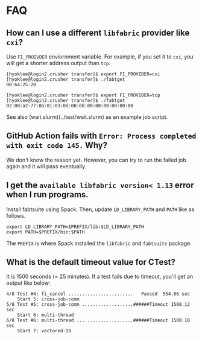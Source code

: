 # FAQ

## How can I use a different `libfabric` provider like `cxi`?

 Use `FI_PROIVDER` enviornment variable.
 For example, if you set it to `cxi`, 
 you will get a shorter address output than `tcp`.
 
```
[hyoklee@login2.crusher transfer]$ export FI_PROVIDER=cxi
[hyoklee@login2.crusher transfer]$ ./fabtget
00:64:25:20
 
[hyoklee@login2.crusher transfer]$ export FI_PROVIDER=tcp
[hyoklee@login2.crusher transfer]$ ./fabtget
02:00:a2:77:0a:81:03:0d:00:00:00:00:00:00:00:00
```

  See also (wait.slurm)(../test/wait.slurm) as an example job script.

## GitHub Action fails with `Error: Process completed with exit code 145.` Why?

  We don't know the reason yet. However, you can try to run the failed job
  again and it will pass eventually.
  
## I get the `available libfabric version< 1.13` error when I run programs.

  Install fabtsuite using Spack.
  Then, update `LD_LIBRARY_PATH` and `PATH` like as follows.

```
export LD_LIBRARY_PATH=$PREFIX/lib:$LD_LIBRARY_PATH
export PATH=$PREFIX/bin:$PATH
```

  The `PREFIX` is where Spack installed the `libfabric` and `fabtsuite` package.

## What is the default timeout value for CTest?

  It is 1500 seconds (= 25 minutes).
  If a test fails due to timeout, you'll get an output like below:

```
4/8 Test #4: fi_cancel ........................   Passed  554.06 sec
    Start 5: cross-job-comm
5/8 Test #5: cross-job-comm ...................######Timeout 1500.12 sec
    Start 6: multi-thread
6/8 Test #6: multi-thread .....................######Timeout 1500.10 sec
    Start 7: vectored-IO
```

